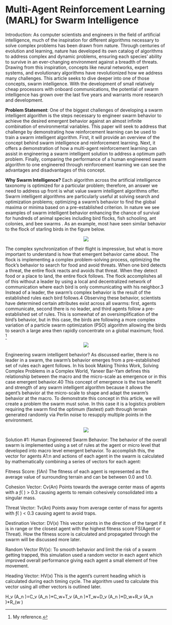 # Multi-Agent Reinforcement Learning (MARL) for Swarm Intelligence
  
Introduction: As computer scientists and engineers in the field of artificial intelligence, much of the inspiration for different algorithms necessary to solve complex problems has been drawn from nature. Through centuries of evolution and learning, nature has developed its own catalog of algorithms to address complex and dynamic problems, ensuring each species’ ability to survive in an ever-changing environment against a breadth of threats. Drawing from this inspiration, concepts like neural networks, expert systems, and evolutionary algorithms have revolutionized how we address many challenges. This article seeks to dive deeper into one of those concepts, swarm intelligence. With the development of small relatively cheap processors with onboard communications, the potential of swarm intelligence has grown over the last five years and warrants more research and development.

<p><b>Problem Statement</b>: One of the biggest challenges of developing a swarm intelligent algorithm is the steps necessary to engineer swarm behavior to achieve the desired emergent behavior against an almost infinite combination of environmental variables. This paper will seek to address that challenge by demonstrating how reinforcement learning can be used to train a swarm intelligent algorithm. First, it will provide an overview of the concept behind swarm intelligence and reinforcement learning. Next, it offers a demonstration of how a multi-agent reinforcement learning can assist in engineering a swarm intelligent solution to address a optimum path problem. Finally, comparing the performance of a human engineered swarm algorithm to one engineered through reinforcement learning we can see the advantages and disadvantages of this concept.</p>
<p><b>Why Swarm Intelligence?</b> Each algorithm across the artificial intelligence taxonomy is optimized for a particular problem; therefore, an answer we need to address up front is what value swarm intelligent algorithms offer. Swarm intelligent algorithms are particularly useful at solving search and optimization problems; optimizing a swarm’s behavior to find the global maxima or minima based on a pre-established criterion. In nature we see examples of swarm intelligent behavior enhancing the chance of survival for hundreds of animal species including bird flocks, fish schooling, ant colonies, and bee swarms . As an example, most have seen similar behavior to the flock of starling birds in the figure below.</p>

<div align='center'>
  <img src="https://github.com/SWilliams17655/Reinforcement-Learning-Agent/assets/114768010/b79d4760-b281-4485-a2d3-04c76a33a30b">
</div>

The complex synchronization of their flight is impressive, but what is more important to understand is how that emergent behavior came about. The flock is implementing a complex problem-solving process, optimizing the flock’s behavior to search for food and avoid threats. When one bird detects a threat, the entire flock reacts and avoids that threat. When they detect food or a place to land, the entire flock follows. The flock accomplishes all of this without a leader by using a local and decentralized network of communication where each bird is only communicating with his neighbor.3 Instead of a leader, the swarm’s complex behavior is the result of the established rules each bird follows.4 Observing these behavior, scientists have determined certain attributes exist across all swarms: first, agents communicate, second there is no leader, and third agents follow a pre-established set of rules. This is somewhat of an oversimplification of the bird’s behavior, but in this case, the birds are following a more complex variation of a particle swarm optimization (PSO) algorithm allowing the birds to search a large area then rapidly concentrate on a global maximum; food. [^6]

<div align='center'>
 <img src=https://github.com/SWilliams17655/Reinforcement-Learning-Agent/assets/114768010/ca169568-0974-4c80-9759-1cfc41e39121)>
</div>

<p>Engineering swarm intelligent behavior? As discussed earlier, there is no leader in a swarm, the swarm’s behavior emerges from a pre-established set of rules each agent follows. In his book Making Thinks Work, Solving Complex Problems in a Complex World, Yaneer Bar-Yam defines this relationship between the macro and the micro-scale as emergence or in this case emergent behavior.40 This concept of emergence is the true benefit and strength of any swarm intelligent algorithm because it allows the agent’s behavior at the micro-scale to shape and adapt the swarm’s behavior at the macro. To demonstrate this concept in this article, we  will create a problem the swarm must solve. In this case it is a logistics problem requiring the swarm find the optimum (fastest) path through terrain generated randomly via Perlin noise to resupply multiple points in the environment.  </p>

<div align='center'>
 <img src=https://github.com/SWilliams17655/Reinforcement-Learning-Agent/assets/114768010/73a6d531-62fa-436f-96cf-ecd9b2f84955)>
</div>

<p> Solution #1: Human Engineered Swarm Behavior: The behavior of the overall swarm is implemented using a set of rules at the agent or micro level that developed into macro level emergent behavior. To accomplish this, the vector for agents A1:n and actions of each agent in the swarm is calculated by mathematically combining a series of vectors for each agent: </p>
<p> Fitness Score: ƒ(An) The fitness of each agent is represented as the average value of surrounding terrain and can be between 0.0 and 1.0. </p>
<p> Cohesion Vector: Cv(An) Points towards the average center mass of agents with a ƒ( ) > 0.3 causing agents to remain cohesively consolidated into a singular mass. </p>
<p> Threat Vector: Tv(An)  Points away from average center of mass for agents with ƒ( ) < 0.3 causing agent to avoid traps.</p>
<p> Destination Vector: DV(x) This vector points in the direction of the target if it is in range or the closest agent with the highest fitness score FS(Agent or Threat). How the fitness score is calculated and propagated through the swarm will be discussed more later. </p>
<p> Random Vector RV(x): To smooth behavior and limit the risk of a swarm getting trapped, this simulation used a random vector in each agent which improved overall performance giving each agent a small element of free movement. </p> 
<p> Heading Vector: HV(x) This is the agent’s current heading which is calculated during each timing cycle. The algorithm used to calculate this vector using all other vectors is outlined later. </p>
<p> H_v (A_n )=C_v (A_n )*C_w+T_v (A_n )*T_w+D_v (A_n )*D_w+R_v (A_n )*R_(w ) </p>

[^6]: My reference.

